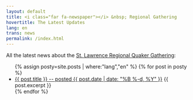 ```yaml
---
layout: default
title: <i class="far fa-newspaper"></i> &nbsp; Regional Gathering
hovertitle: The Latest Updates
lang: en
trans: news
permalink: /index.html
---
```

All the latest news about the [St. Lawrence Regional Quaker Gathering](/rg.html):

<ul>
{% assign posty=site.posts | where:"lang","en" %}
  {% for post in posty %}
    <li>
      <a href="{{ post.url }}">{{ post.title }} -- posted {{ post.date | date: "%B %-d, %Y" }}</a>
      {{ post.excerpt }}
    </li>
  {% endfor %}
</ul>
